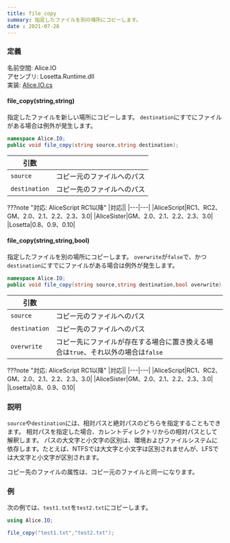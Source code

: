```yaml
---
title: file_copy
summary: 指定したファイルを別の場所にコピーします。
date : 2021-07-28
---
```


### 定義
名前空間: Alice.IO<br/>
アセンブリ: Losetta.Runtime.dll<br/>
実装: [Alice.IO.cs](https://github.com/WSOFT-Project/Losetta/blob/master/Losetta.Runtime/Alice.IO.cs)

#### file_copy(string,string)

指定したファイルを新しい場所にコピーします。
`destination`にすでにファイルがある場合は例外が発生します。

```cs title="AliceScript"
namespace Alice.IO;
public void file_copy(string source,string destination);
```

|引数| |
|-|-|
|`source`|コピー元のファイルへのパス|
|`destination`|コピー先のファイルへのパス|

???note "対応: AliceScript RC1以降"
    |対応||
    |---|---|
    |AliceScript|RC1、RC2、GM、2.0、2.1、2.2、2.3、3.0|
    |AliceSister|GM、2.0、2.1、2.2、2.3、3.0|
    |Losetta|0.8、0.9、0.10|

#### file_copy(string,string,bool)

指定したファイルを別の場所にコピーします。
`overwrite`が`false`で、かつ`destination`にすでにファイルがある場合は例外が発生します。

```cs title="AliceScript"
namespace Alice.IO;
public void file_copy(string source,string destination,bool overwrite);
```

|引数| |
|-|-|
|`source`|コピー元のファイルへのパス|
|`destination`|コピー先のファイルへのパス|
|`overwrite`|コピー先にファイルが存在する場合に置き換える場合は`true`、それ以外の場合は`false`|

???note "対応: AliceScript RC1以降"
    |対応||
    |---|---|
    |AliceScript|RC1、RC2、GM、2.0、2.1、2.2、2.3、3.0|
    |AliceSister|GM、2.0、2.1、2.2、2.3、3.0|
    |Losetta|0.8、0.9、0.10|

### 説明
`source`や`destination`には、相対パスと絶対パスのどちらを指定することもできます。
相対パスを指定した場合、カレントディレクトリからの相対パスとして解釈します。
パスの大文字と小文字の区別は、環境およびファイルシステムに依存します。たとえば、NTFSでは大文字と小文字は区別されませんが、LFSでは大文字と小文字が区別されます。

コピー先のファイルの属性は、コピー元のファイルと同一になります。
### 例
次の例では、`test1.txt`を`test2.txt`にコピーします。

```cs title="AliceScript"
using Alice.IO;

file_copy("test1.txt","test2.txt");
```